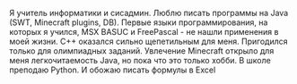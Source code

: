Я учитель информатики и сисадмин.
Люблю писать программы на Java (SWT, Minecraft plugins, DB).
Первые языки программирования, на которых я учился, MSX BASUC и FreePascal - не нашли применения в моей жизни.
С++ оказался сильно щепетильным для меня. Пригодился только для олимпиадных заданий.
Увлечение Minecraft открыло для меня легкочитаемость Java, но пока что это только хобби.
В школе преподаю Python. И обожаю писать формулы в Excel
